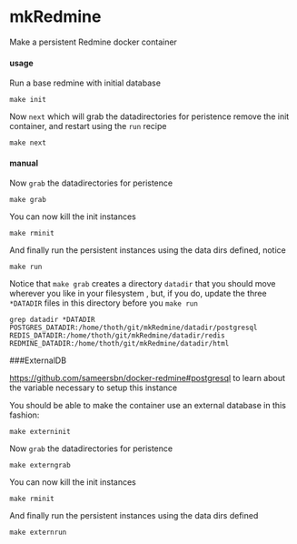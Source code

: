 # mkRedmine

Make a persistent Redmine docker container

#### usage

Run a base redmine with initial database

```
make init
```

Now `next`  which will grab the datadirectories for peristence remove the init container, and restart using the `run` recipe

```
make next
```

#### manual

Now `grab` the datadirectories for peristence

```
make grab
```

You can now kill the init instances

```
make rminit
```

And finally run the persistent instances using the data dirs defined, notice 

```
make run
```

Notice that `make grab` creates a directory `datadir` that you should move wherever you like in your filesystem 
, but, if you do, update the three `*DATADIR` files in this directory before you `make run`

```
grep datadir *DATADIR
POSTGRES_DATADIR:/home/thoth/git/mkRedmine/datadir/postgresql
REDIS_DATADIR:/home/thoth/git/mkRedmine/datadir/redis
REDMINE_DATADIR:/home/thoth/git/mkRedmine/datadir/html
```

###ExternalDB

https://github.com/sameersbn/docker-redmine#postgresql to learn about the variable necessary to setup this instance

You should be able to make the container use an external database in this fashion:

```
make externinit
```

Now `grab` the datadirectories for peristence

```
make externgrab
```

You can now kill the init instances

```
make rminit
```

And finally run the persistent instances using the data dirs defined

```
make externrun
```
